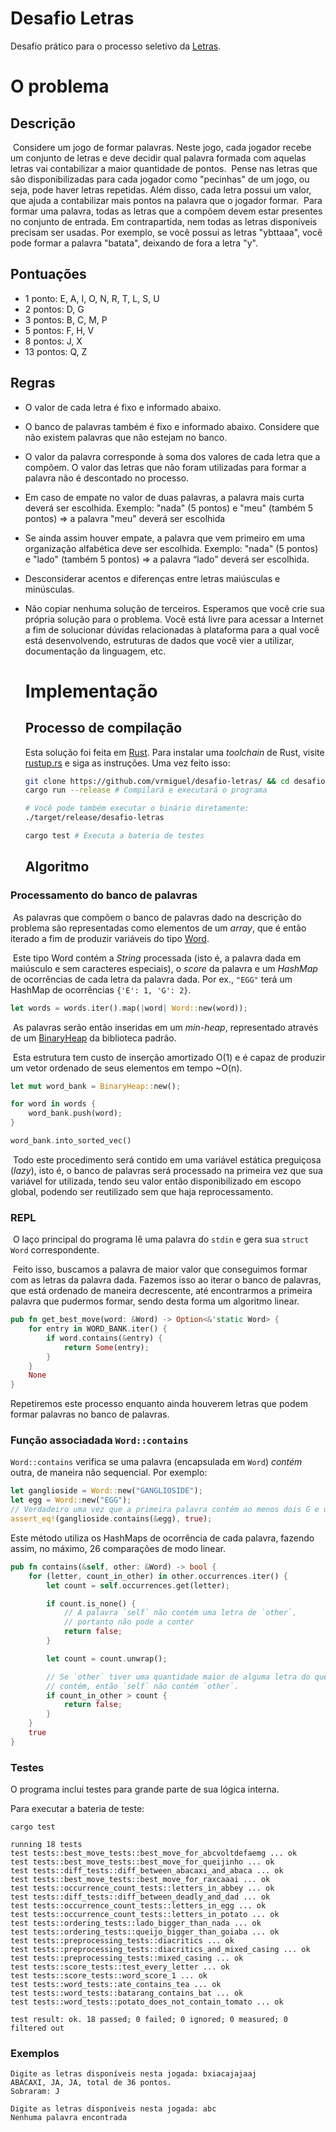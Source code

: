 # Desafio Letras
Desafio prático para o processo seletivo da [Letras](https://www.letras.com/).


# O problema

## Descrição

​	Considere um jogo de formar palavras. Neste jogo, cada jogador recebe um conjunto
de letras e deve decidir qual palavra formada com aquelas letras vai contabilizar a maior
quantidade de pontos.
​	Pense nas letras que são disponibilizadas para cada jogador como "pecinhas" de um
jogo, ou seja, pode haver letras repetidas. Além disso, cada letra possui um valor, que ajuda
a contabilizar mais pontos na palavra que o jogador formar.
​	Para formar uma palavra, todas as letras que a compõem devem estar presentes no
conjunto de entrada. Em contrapartida, nem todas as letras disponíveis precisam ser
usadas. Por exemplo, se você possui as letras "ybttaaa", você pode formar a palavra
"batata", deixando de fora a letra "y".

## Pontuações 

* 1 ponto: E, A, I, O, N, R, T, L, S, U
* 2 pontos: D, G
* 3 pontos: B, C, M, P
* 5 pontos: F, H, V
* 8 pontos: J, X
* 13 pontos: Q, Z

## Regras

* O valor de cada letra é fixo e informado abaixo.

* O banco de palavras também é fixo e informado abaixo. Considere que não
  existem palavras que não estejam no banco.

* O valor da palavra corresponde à soma dos valores de cada letra que a
  compõem. O valor das letras que não foram utilizadas para formar a palavra
  não é descontado no processo.

* Em caso de empate no valor de duas palavras, a palavra mais curta deverá
  ser escolhida. Exemplo: "nada" (5 pontos) e "meu" (também 5 pontos) => a
  palavra "meu" deverá ser escolhida

* Se ainda assim houver empate, a palavra que vem primeiro em uma
  organização alfabética deve ser escolhida. Exemplo: "nada" (5 pontos) e
  "lado" (também 5 pontos) => a palavra “lado” deverá ser escolhida.

* Desconsiderar acentos e diferenças entre letras maiúsculas e minúsculas.

* Não copiar nenhuma solução de terceiros. Esperamos que você crie sua
  própria solução para o problema. Você está livre para acessar a Internet a
  fim de solucionar dúvidas relacionadas à plataforma para a qual você está
  desenvolvendo, estruturas de dados que você vier a utilizar, documentação
  da linguagem, etc.

  # Implementação

  ## Processo de compilação

  Esta solução foi feita em [Rust](https://www.rust-lang.org/). Para instalar uma *toolchain* de Rust, visite [rustup.rs](https://rustup.rs/) e siga as instruções. Uma vez feito isso:

  ```bash
  git clone https://github.com/vrmiguel/desafio-letras/ && cd desafio-letras
  cargo run --release # Compilará e executará o programa
  
  # Você pode também executar o binário diretamente:
  ./target/release/desafio-letras 
  
  cargo test # Executa a bateria de testes
  ```

  ## Algoritmo

### Processamento do banco de palavras

​	As palavras que compõem o banco de palavras dado na descrição do problema são representadas como elementos de um *array*, que é então iterado a fim de produzir variáveis do tipo [Word](src/word.rs).

​	Este tipo Word contém a *String* processada (isto é, a palavra dada em maiúsculo e sem caracteres especiais), o *score* da palavra e um *HashMap* de ocorrências de cada letra da palavra dada. Por ex., `"EGG"` terá um HashMap de ocorrências `{'E': 1, 'G': 2}`.

```rust
let words = words.iter().map(|word| Word::new(word));
```

​	As palavras serão então inseridas em um *min-heap*, representado através de um [BinaryHeap](https://doc.rust-lang.org/std/collections/struct.BinaryHeap.html#method.into_sorted_vec) da biblioteca padrão. 

​	Esta estrutura tem custo de inserção amortizado O(1) e é capaz de produzir um vetor ordenado de seus elementos em tempo ~O(n).

```rust
let mut word_bank = BinaryHeap::new();

for word in words {
	word_bank.push(word);
}

word_bank.into_sorted_vec()
```

​	Todo este procedimento será contido em uma variável estática preguiçosa (*lazy*), isto é, o banco de palavras será processado na primeira vez que sua variável for utilizada, tendo seu valor então disponibilizado em escopo global, podendo ser reutilizado sem que haja reprocessamento.

### REPL

​	O laço principal do programa lê uma palavra do `stdin` e gera sua `struct Word` correspondente.

​	Feito isso, buscamos a palavra de maior valor que conseguimos formar com as letras da palavra dada. Fazemos isso ao iterar o banco de palavras, que está ordenado de maneira decrescente, até encontrarmos a primeira palavra que pudermos formar, sendo desta forma um algoritmo linear.

```rust
pub fn get_best_move(word: &Word) -> Option<&'static Word> {
    for entry in WORD_BANK.iter() {
        if word.contains(&entry) {
            return Some(entry);
        }
    }
    None
}
```

Repetiremos este processo enquanto ainda houverem letras que podem formar palavras no banco de palavras.

### Função associadada `Word::contains`

`Word::contains` verifica se uma palavra (encapsulada em `Word`) *contém* outra, de maneira não sequencial. Por exemplo:

```rust
let ganglioside = Word::new("GANGLIOSIDE");
let egg = Word::new("EGG");
// Verdadeiro uma vez que a primeira palavra contém ao menos dois G e um E
assert_eq!(ganglioside.contains(&egg), true);
```

Este método utiliza os HashMaps de ocorrência de cada palavra, fazendo assim, no máximo, 26 comparações de modo linear.

```rust
pub fn contains(&self, other: &Word) -> bool {
    for (letter, count_in_other) in other.occurrences.iter() {
        let count = self.occurrences.get(letter);

        if count.is_none() {
            // A palavra `self` não contém uma letra de `other`,
            // portanto não pode a conter
            return false;
        }

        let count = count.unwrap();

        // Se `other` tiver uma quantidade maior de alguma letra do que `self` 
        // contém, então `self` não contém `other`.
        if count_in_other > count {
            return false;
        }
    }
    true
}
```

### Testes

O programa inclui testes para grande parte de sua lógica interna.

Para executar a bateria de teste:
```
cargo test
```

	running 18 tests
	test tests::best_move_tests::best_move_for_abcvoltdefaemg ... ok
	test tests::best_move_tests::best_move_for_queijinho ... ok
	test tests::diff_tests::diff_between_abacaxi_and_abaca ... ok
	test tests::best_move_tests::best_move_for_raxcaaai ... ok
	test tests::occurrence_count_tests::letters_in_abbey ... ok
	test tests::diff_tests::diff_between_deadly_and_dad ... ok
	test tests::occurrence_count_tests::letters_in_egg ... ok
	test tests::occurrence_count_tests::letters_in_potato ... ok
	test tests::ordering_tests::lado_bigger_than_nada ... ok
	test tests::ordering_tests::queijo_bigger_than_goiaba ... ok
	test tests::preprocessing_tests::diacritics ... ok
	test tests::preprocessing_tests::diacritics_and_mixed_casing ... ok
	test tests::preprocessing_tests::mixed_casing ... ok
	test tests::score_tests::test_every_letter ... ok
	test tests::score_tests::word_score_1 ... ok
	test tests::word_tests::ate_contains_tea ... ok
	test tests::word_tests::batarang_contains_bat ... ok
	test tests::word_tests::potato_does_not_contain_tomato ... ok

	test result: ok. 18 passed; 0 failed; 0 ignored; 0 measured; 0 filtered out

### Exemplos

```
Digite as letras disponíveis nesta jogada: bxiacajajaaj
ABACAXI, JA, JA, total de 36 pontos.
Sobraram: J
```

```
Digite as letras disponíveis nesta jogada: abc
Nenhuma palavra encontrada
```
